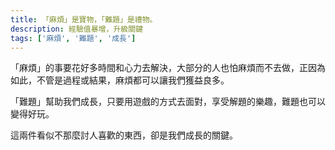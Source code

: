 ```yaml
---
title: 「麻煩」是寶物，「難題」是禮物。
description: 經驗值暴增，升級關鍵
tags: ['麻煩', '難題', '成長']
---
```

「麻煩」的事要花好多時間和心力去解決，大部分的人也怕麻煩而不去做，正因為如此，不管是過程或結果，麻煩都可以讓我們獲益良多。

「難題」幫助我們成長，只要用遊戲的方式去面對，享受解題的樂趣，難題也可以變得好玩。

這兩件看似不那麼討人喜歡的東西，卻是我們成長的關鍵。
